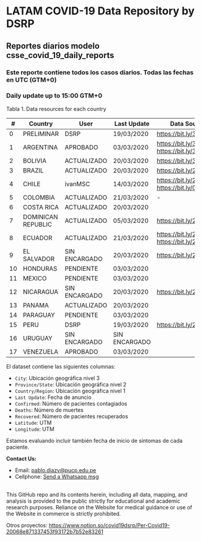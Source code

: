 # LATAM COVID-19 Data Repository by DSRP

## Reportes diarios modelo csse_covid_19_daily_reports

### Este reporte contiene todos los casos diarios. Todas las fechas en UTC (GTM+0)

### Daily update up to 15:00 GTM+0

Tabla 1. Data resources for each country

| # | Country | User | Last Update | Data Sources
| --- | --- | --- | --- | ---
| 0 | PRELIMINAR | DSRP | 19/03/2020 | https://bit.ly/3dhKwSV
| 1 | ARGENTINA | APROBADO | 03/03/2020 | https://bit.ly/3aabv0y https://bit.ly/394NsPy
| 2 | BOLIVIA | ACTUALIZADO | 20/03/2020 | https://bit.ly/3bh1qz6
| 3 | BRAZIL | ACTUALIZADO | 20/03/2020 | https://bit.ly/2WuChNd
| 4 | CHILE | ivanMSC | 14/03/2020 | https://bit.ly/2xWXhlH https://bit.ly/02Jg6JDf
| 5 | COLOMBIA | ACTUALIZADO | 21/03/2020 | -
| 6 | COSTA RICA | ACTUALIZADO | 20/03/2020 |
| 7 | DOMINICAN REPUBLIC | ACTUALIZADO | 05/03/2020 | https://bit.ly/2J2aBHM
| 8 | ECUADOR | ACTUALIZADO | 21/03/2020 | https://bit.ly/2J3ompB https://bit.ly/2UsK2R7
| 9 | EL SALVADOR | SIN ENCARGADO | 20/03/2020 | https://bit.ly/2U7N7Hm
| 10 | HONDURAS | PENDIENTE | 03/03/2020 |
| 11 | MEXICO | PENDIENTE | 03/03/2020 |
| 12 | NICARAGUA | SIN ENCARGADO | 20/03/2020 | https://bit.ly/2QQNfJB
| 13 | PANAMA | ACTUALIZADO | 20/03/2020 |
| 14 | PARAGUAY | PENDIENTE | 03/03/2020 | 
| 15 | PERU | DSRP | 19/03/2020 | https://bit.ly/2J5Wnpj
| 16 | URUGUAY | SIN ENCARGADO | SIN ENCARGADO | 
| 17 | VENEZUELA | APROBADO | 03/03/2020 | 


El dataset contiene las siguientes columnas:
* `City`: Ubicación geográfica nivel 3
* `Province/State`: Ubicación geográfica nivel 2
* `Country/Region`: Ubicación geográfica nivel 1
* `Last Update`: Fecha de anuncio
* `Confirmed`: Número de pacientes contagiados
* `Deaths`: Número de muertes
* `Recovered`: Número de pacientes recuperados
* `Latitude`: UTM
* `Longitude`: UTM

Estamos evaluando incluir también fecha de inicio de síntomas de cada paciente.


<b>Contact Us: </b><br>
* Email: pablo.diazv@pucp.edu.pe
* Cellphone: [Send a Whatsapp msg](https://api.whatsapp.com/send?phone=51938438089&text=Hi,%20I%27m%20comming%20from%20Github)
<br><br>

This GitHub repo and its contents herein, including all data, mapping, and analysis is provided to the public strictly for educational and academic research purposes. Reliance on the Website for medical guidance or use of the Website in commerce is strictly prohibited.


Otros proyectos:
https://www.notion.so/covid19dsrp/Per-Covid19-20068e871337453f93172b7b52e83261